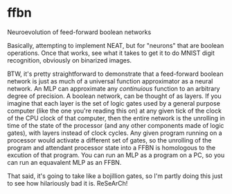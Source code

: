 # ffbn
Neuroevolution of feed-forward boolean networks

Basically, attempting to implement NEAT, but for "neurons" that are boolean operations. 
Once that works, see what it takes to get it to do MNIST digit recognition, obviously on binarized images. 

BTW, it's pretty straightforward to demonstrate that a feed-forward boolean network is just as much of a universal function approximator as a neural network. 
An MLP can approximate any _continuious_ function to an arbitrary degree of precision. A boolean network, can be thought of as layers. If you imagine that each layer is the set of logic gates used by a general purpose computer (like the one you're reading this on) at any given tick of the clock of the CPU clock of that computer, then the entire network is the unrolling in time of the state of the processor (and any other components made of logic gates), with layers instead of clock cycles. Any given program running on a processor would activate a different set of gates, so the unrolling of the program and attendant processor state into a FFBN is homologous to the excution of that program. You can run an MLP as a program on a PC, so you can run an equavalent MLP as an FFBN. 

That said, it's going to take like a bojillion gates, so I'm partly doing this just to see how hilariously bad it is. ReSeArCh!
